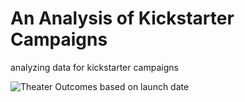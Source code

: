 # An Analysis of Kickstarter Campaigns
analyzing data for kickstarter campaigns

![Theater Outcomes based on launch date](https://user-images.githubusercontent.com/62044354/111887401-183fd880-8992-11eb-84d2-3aa940e818b7.png)
